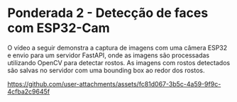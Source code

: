 # Ponderada 2 - Detecção de faces com ESP32-Cam

O vídeo a seguir demonstra a captura de imagens com uma câmera ESP32 e envio para um servidor FastAPI, onde as imagens são processadas utilizando OpenCV para detectar rostos. As imagens com rostos detectados são salvas no servidor com uma bounding box ao redor dos rostos.


https://github.com/user-attachments/assets/fc81d067-3b5c-4a59-9f9c-4cfba2c9645f

